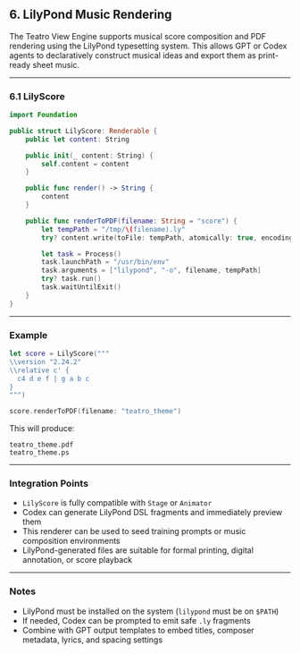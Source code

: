 ## 6. LilyPond Music Rendering

The Teatro View Engine supports musical score composition and PDF rendering using the LilyPond typesetting system. This allows GPT or Codex agents to declaratively construct musical ideas and export them as print-ready sheet music.

---

### 6.1 LilyScore

```swift
import Foundation

public struct LilyScore: Renderable {
    public let content: String

    public init(_ content: String) {
        self.content = content
    }

    public func render() -> String {
        content
    }

    public func renderToPDF(filename: String = "score") {
        let tempPath = "/tmp/\(filename).ly"
        try? content.write(toFile: tempPath, atomically: true, encoding: .utf8)

        let task = Process()
        task.launchPath = "/usr/bin/env"
        task.arguments = ["lilypond", "-o", filename, tempPath]
        try? task.run()
        task.waitUntilExit()
    }
}
```

---

### Example

```swift
let score = LilyScore("""
\\version "2.24.2"
\\relative c' {
  c4 d e f | g a b c
}
""")

score.renderToPDF(filename: "teatro_theme")
```

This will produce:
```
teatro_theme.pdf
teatro_theme.ps
```

---

### Integration Points

- `LilyScore` is fully compatible with `Stage` or `Animator`
- Codex can generate LilyPond DSL fragments and immediately preview them
- This renderer can be used to seed training prompts or music composition environments
- LilyPond-generated files are suitable for formal printing, digital annotation, or score playback

---

### Notes

- LilyPond must be installed on the system (`lilypond` must be on `$PATH`)
- If needed, Codex can be prompted to emit safe `.ly` fragments
- Combine with GPT output templates to embed titles, composer metadata, lyrics, and spacing settings

